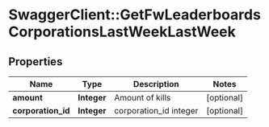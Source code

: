 # SwaggerClient::GetFwLeaderboardsCorporationsLastWeekLastWeek

## Properties
Name | Type | Description | Notes
------------ | ------------- | ------------- | -------------
**amount** | **Integer** | Amount of kills | [optional] 
**corporation_id** | **Integer** | corporation_id integer | [optional] 


